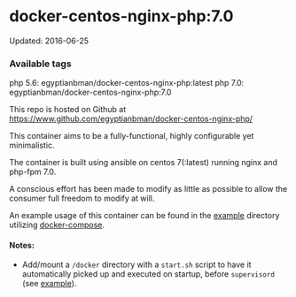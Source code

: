 # docker-centos-nginx-php:7.0

Updated: 2016-06-25

### Available tags
php 5.6: egyptianbman/docker-centos-nginx-php:latest
php 7.0: egyptianbman/docker-centos-nginx-php:7.0

This repo is hosted on Github at
https://www.github.com/egyptianbman/docker-centos-nginx-php/

This container aims to be a fully-functional, highly configurable yet minimalistic.

The container is built using ansible on centos 7(:latest) running nginx and php-fpm 7.0.

A conscious effort has been made to modify as little as possible to allow the consumer full freedom to modify at will.

An example usage of this container can be found in the [example](https://github.com/egyptianbman/docker-centos-nginx-php/tree/7.0/example) directory utilizing [docker-compose](https://docs.docker.com/compose/).

#### Notes:
- Add/mount a `/docker` directory with a `start.sh` script to have it automatically picked up and executed on startup, before `supervisord` (see [example](https://github.com/egyptianbman/docker-centos-nginx-php/tree/7.0/example)).
